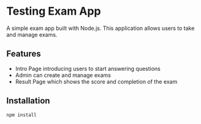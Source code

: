 # Testing Exam App

A simple exam app built with Node.js. This application allows users to take and manage exams.

## Features
- Intro Page introducing users to start answering questions
- Admin can create and manage exams
- Result Page which shows the score and completion of the exam 

## Installation

```bash
npm install
